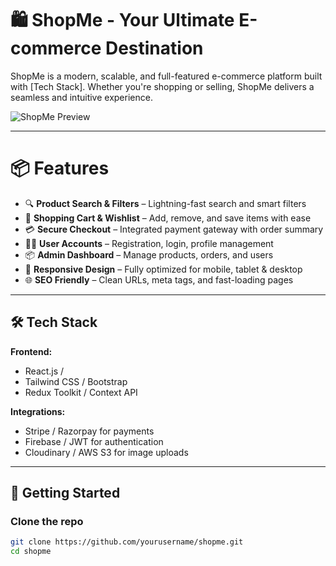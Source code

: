 # 🛍️ ShopMe - Your Ultimate E-commerce Destination

ShopMe is a modern, scalable, and full-featured e-commerce platform built with [Tech Stack]. Whether you're shopping or selling, ShopMe delivers a seamless and intuitive experience.

![ShopMe Preview](./shop-me-psi.vercel.app) <!-- Optional image preview -->

---

# 📦 Features

- 🔍 **Product Search & Filters** – Lightning-fast search and smart filters
- 🛒 **Shopping Cart & Wishlist** – Add, remove, and save items with ease
- 💳 **Secure Checkout** – Integrated payment gateway with order summary
- 🧑‍💼 **User Accounts** – Registration, login, profile management
- 📦 **Admin Dashboard** – Manage products, orders, and users
- 📱 **Responsive Design** – Fully optimized for mobile, tablet & desktop
- 🌐 **SEO Friendly** – Clean URLs, meta tags, and fast-loading pages

---

## 🛠️ Tech Stack

**Frontend:**
- React.js / 
- Tailwind CSS / Bootstrap
- Redux Toolkit / Context API




**Integrations:**
- Stripe / Razorpay for payments
- Firebase / JWT for authentication
- Cloudinary / AWS S3 for image uploads

---

## 🚀 Getting Started

### Clone the repo

```bash
git clone https://github.com/yourusername/shopme.git
cd shopme
